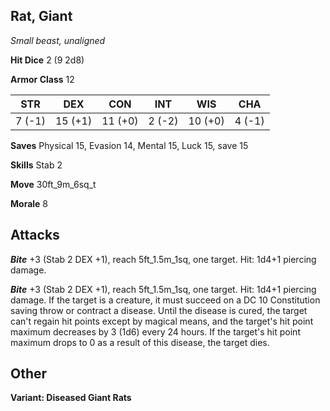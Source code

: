 ## Rat, Giant

*Small beast, unaligned*

**Hit Dice** 2 (9 2d8)

**Armor Class** 12

| STR     | DEX     | CON     | INT     | WIS     | CHA     |
|---------|---------|---------|---------|---------|---------|
|  7 (-1) | 15 (+1) | 11 (+0) |  2 (-2) | 10 (+0) |  4 (-1) |

**Saves** Physical 15, Evasion 14, Mental 15, Luck 15, save 15

**Skills** Stab 2

**Move** 30ft\_9m\_6sq\_t

**Morale** 8

## Attacks

***Bite*** +3 (Stab 2 DEX +1), reach 5ft\_1.5m\_1sq, one target. Hit: 1d4+1 piercing damage.

***Bite*** +3 (Stab 2 DEX +1), reach 5ft\_1.5m\_1sq, one target. Hit: 1d4+1 piercing damage. If the target is a creature, it must succeed on a DC 10 Constitution saving throw or contract a disease. Until the disease is cured, the target can't regain hit points except by magical means, and the target's hit point maximum decreases by 3 (1d6) every 24 hours. If the target's hit point maximum drops to 0 as a result of this disease, the target dies.

## Other

**Variant: Diseased Giant Rats**

